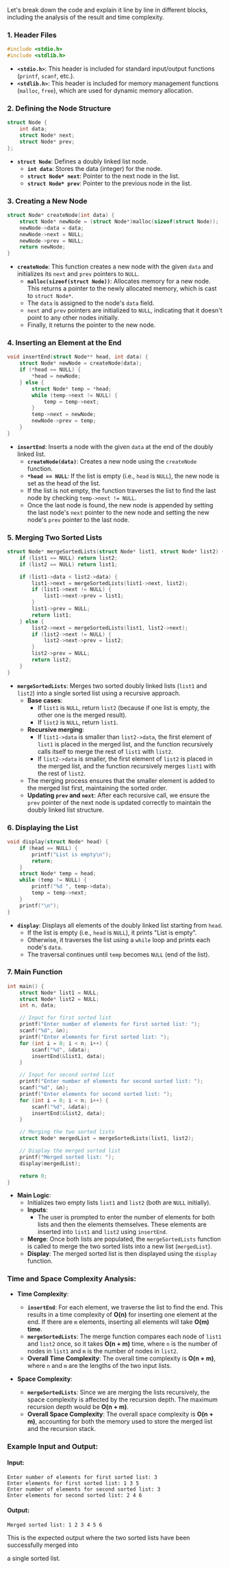 Let's break down the code and explain it line by line in different blocks, including the analysis of the result and time complexity.

### 1. **Header Files**
```c
#include <stdio.h>
#include <stdlib.h>
```
- **`<stdio.h>`**: This header is included for standard input/output functions (`printf`, `scanf`, etc.).
- **`<stdlib.h>`**: This header is included for memory management functions (`malloc`, `free`), which are used for dynamic memory allocation.

### 2. **Defining the Node Structure**
```c
struct Node {
    int data;
    struct Node* next;
    struct Node* prev;
};
```
- **`struct Node`**: Defines a doubly linked list node.
  - **`int data`**: Stores the data (integer) for the node.
  - **`struct Node* next`**: Pointer to the next node in the list.
  - **`struct Node* prev`**: Pointer to the previous node in the list.

### 3. **Creating a New Node**
```c
struct Node* createNode(int data) {
    struct Node* newNode = (struct Node*)malloc(sizeof(struct Node));
    newNode->data = data;
    newNode->next = NULL;
    newNode->prev = NULL;
    return newNode;
}
```
- **`createNode`**: This function creates a new node with the given `data` and initializes its `next` and `prev` pointers to `NULL`.
  - **`malloc(sizeof(struct Node))`**: Allocates memory for a new node. This returns a pointer to the newly allocated memory, which is cast to `struct Node*`.
  - The `data` is assigned to the node's `data` field.
  - `next` and `prev` pointers are initialized to `NULL`, indicating that it doesn't point to any other nodes initially.
  - Finally, it returns the pointer to the new node.

### 4. **Inserting an Element at the End**
```c
void insertEnd(struct Node** head, int data) {
    struct Node* newNode = createNode(data);
    if (*head == NULL) {
        *head = newNode;
    } else {
        struct Node* temp = *head;
        while (temp->next != NULL) {
            temp = temp->next;
        }
        temp->next = newNode;
        newNode->prev = temp;
    }
}
```
- **`insertEnd`**: Inserts a node with the given `data` at the end of the doubly linked list.
  - **`createNode(data)`**: Creates a new node using the `createNode` function.
  - **`*head == NULL`**: If the list is empty (i.e., `head` is `NULL`), the new node is set as the head of the list.
  - If the list is not empty, the function traverses the list to find the last node by checking `temp->next != NULL`.
  - Once the last node is found, the new node is appended by setting the last node's `next` pointer to the new node and setting the new node's `prev` pointer to the last node.

### 5. **Merging Two Sorted Lists**
```c
struct Node* mergeSortedLists(struct Node* list1, struct Node* list2) {
    if (list1 == NULL) return list2;
    if (list2 == NULL) return list1;

    if (list1->data < list2->data) {
        list1->next = mergeSortedLists(list1->next, list2);
        if (list1->next != NULL) {
            list1->next->prev = list1;
        }
        list1->prev = NULL;
        return list1;
    } else {
        list2->next = mergeSortedLists(list1, list2->next);
        if (list2->next != NULL) {
            list2->next->prev = list2;
        }
        list2->prev = NULL;
        return list2;
    }
}
```
- **`mergeSortedLists`**: Merges two sorted doubly linked lists (`list1` and `list2`) into a single sorted list using a recursive approach.
  - **Base cases**: 
    - If `list1` is `NULL`, return `list2` (because if one list is empty, the other one is the merged result).
    - If `list2` is `NULL`, return `list1`.
  - **Recursive merging**:
    - If `list1->data` is smaller than `list2->data`, the first element of `list1` is placed in the merged list, and the function recursively calls itself to merge the rest of `list1` with `list2`.
    - If `list2->data` is smaller, the first element of `list2` is placed in the merged list, and the function recursively merges `list1` with the rest of `list2`.
  - The merging process ensures that the smaller element is added to the merged list first, maintaining the sorted order.
  - **Updating `prev` and `next`**: After each recursive call, we ensure the `prev` pointer of the next node is updated correctly to maintain the doubly linked list structure.

### 6. **Displaying the List**
```c
void display(struct Node* head) {
    if (head == NULL) {
        printf("List is empty\n");
        return;
    }
    struct Node* temp = head;
    while (temp != NULL) {
        printf("%d ", temp->data);
        temp = temp->next;
    }
    printf("\n");
}
```
- **`display`**: Displays all elements of the doubly linked list starting from `head`.
  - If the list is empty (i.e., `head` is `NULL`), it prints "List is empty".
  - Otherwise, it traverses the list using a `while` loop and prints each node's `data`.
  - The traversal continues until `temp` becomes `NULL` (end of the list).
  
### 7. **Main Function**
```c
int main() {
    struct Node* list1 = NULL;
    struct Node* list2 = NULL;
    int n, data;

    // Input for first sorted list
    printf("Enter number of elements for first sorted list: ");
    scanf("%d", &n);
    printf("Enter elements for first sorted list: ");
    for (int i = 0; i < n; i++) {
        scanf("%d", &data);
        insertEnd(&list1, data);
    }

    // Input for second sorted list
    printf("Enter number of elements for second sorted list: ");
    scanf("%d", &n);
    printf("Enter elements for second sorted list: ");
    for (int i = 0; i < n; i++) {
        scanf("%d", &data);
        insertEnd(&list2, data);
    }

    // Merging the two sorted lists
    struct Node* mergedList = mergeSortedLists(list1, list2);

    // Display the merged sorted list
    printf("Merged sorted list: ");
    display(mergedList);

    return 0;
}
```
- **Main Logic**:
  - Initializes two empty lists `list1` and `list2` (both are `NULL` initially).
  - **Inputs**:
    - The user is prompted to enter the number of elements for both lists and then the elements themselves. These elements are inserted into `list1` and `list2` using `insertEnd`.
  - **Merge**: Once both lists are populated, the `mergeSortedLists` function is called to merge the two sorted lists into a new list (`mergedList`).
  - **Display**: The merged sorted list is then displayed using the `display` function.

### Time and Space Complexity Analysis:

- **Time Complexity**:
  - **`insertEnd`**: For each element, we traverse the list to find the end. This results in a time complexity of **O(n)** for inserting one element at the end. If there are `m` elements, inserting all elements will take **O(m) time**.
  - **`mergeSortedLists`**: The merge function compares each node of `list1` and `list2` once, so it takes **O(n + m)** time, where `n` is the number of nodes in `list1` and `m` is the number of nodes in `list2`.
  - **Overall Time Complexity**: The overall time complexity is **O(n + m)**, where `n` and `m` are the lengths of the two input lists.

- **Space Complexity**:
  - **`mergeSortedLists`**: Since we are merging the lists recursively, the space complexity is affected by the recursion depth. The maximum recursion depth would be **O(n + m)**.
  - **Overall Space Complexity**: The overall space complexity is **O(n + m)**, accounting for both the memory used to store the merged list and the recursion stack.

### Example Input and Output:

#### Input:
```
Enter number of elements for first sorted list: 3
Enter elements for first sorted list: 1 3 5
Enter number of elements for second sorted list: 3
Enter elements for second sorted list: 2 4 6
```

#### Output:
```
Merged sorted list: 1 2 3 4 5 6
```

This is the expected output where the two sorted lists have been successfully merged into

 a single sorted list.